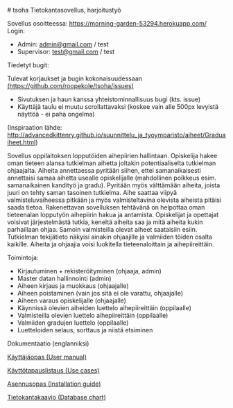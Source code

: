 ﻿﻿# tsoha
Tietokantasovellus, harjoitustyö

Sovellus osoitteessa: https://morning-garden-53294.herokuapp.com/ 
Login:
- Admin: admin@gmail.com / test
- Supervisor: test@gmail.com / test

Tiedetyt bugit:

Tulevat korjaukset ja bugin kokonaisuudessaan [(https://github.com/roopekole/tsoha/issues)](https://github.com/roopekole/tsoha/issues) 
- Sivutuksen ja haun kanssa yhteistominnallisuus bugi (kts. issue)
- Käyttäjä taulu ei muutu scrollattavaksi (koskee vain alle 500px levyistä näyttöä - ei paha ongelma)

(Inspiraation lähde: http://advancedkittenry.github.io/suunnittelu_ja_tyoymparisto/aiheet/Graduaiheet.html)

Sovellus oppilaitoksen lopputöiden aihepiirien hallintaan. Opiskelija hakee oman tieteen alansa tutkielman aihetta joltakin potentiaaliselta tutkielman ohjaajalta. Aiheita annettaessa pyritään siihen, ettei samanaikaisesti annettaisi samaa aihetta usealle opiskelijalle (mahdollinen poikkeus esim. samanaikainen kandityö ja gradu). Pyritään myös välttämään aiheita, joista juuri on tehty saman tasoinen tutkielma. Aihe saattaa viipyä valmisteluvaiheessa pitkään ja myös valmisteltavina olevista aiheista pitäisi saada tietoa. Rakenettavan sovelluksen tehtävänä on helpottaa oman tieteenalan lopputyön aihepiirin hakua ja antamista. Opiskelijat ja opettajat voisivat järjestelmästä tutkia, keneltä aiheita saa ja mitä aiheita kukin parhaillaan ohjaa. Samoin valmisteilla olevat aiheet saataisiin esiin. Tutkielman tekijätieto näkyisi ainakin ohjaajille ja valmiiden töiden osalta kaikille. Aiheita ja ohjaajia voisi luokitella tieteenaloittain ja aihepiireittäin.

Toimintoja:

- Kirjautuminen + rekisteröityminen (ohjaaja, admin)
- Master datan hallinnointi (admin)
- Aiheen kirjaus ja muokkaus (ohjaajalle)
- Aiheen poistaminen (vain jos sitä ei ole varattu, ohjaajalle)
- Aiheen varaus opiskelijalle (ohjaajalle)
- Käynnissä olevien aiheiden luettelo aihepiireittäin (oppilaalle)
- Valmisteilla olevien luettelo aihepiireittäin (oppilaalle)
- Valmiiden gradujen luettelo (oppilaalle)
- Luetteloiden selaus, sorttaus ja niistä etsiminen

Dokumentaatio (englanniksi)

[Käyttäjäopas (User manual)](https://github.com/roopekole/tsoha/blob/master/documentation/user_manual.md)

[Käyttötapauslistaus (Use cases)](https://github.com/roopekole/tsoha/blob/master/documentation/usecases.md)

[Asennusopas (Installation guide)](https://github.com/roopekole/tsoha/blob/master/documentation/installation_guide.md)

[Tietokantakaavio (Database chart)](https://github.com/roopekole/tsoha/blob/master/documentation/database_chart.txt)
